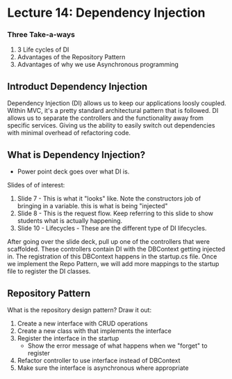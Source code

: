 # Lecture 14: Dependency Injection

### Three Take-a-ways
1. 3 Life cycles of DI
2. Advantages of the Repository Pattern
3. Advantages of why we use Asynchronous programming

## Introduct Dependency Injection
Dependency Injection (DI) allows us to keep our applications loosly coupled. 
Within MVC, it's a pretty standard architectural pattern that is followed.
DI allows us to separate the controllers and the functionality away from
specific services. Giving us the ability to easily switch out dependencies with
minimal overhead of refactoring code.  


## What is Dependency Injection?
- Power point deck goes over what DI is.

Slides of of interest:
1. Slide 7 - This is what it "looks" like. Note the constructors job of bringing in a variable. this is what is being "injected"
2. Slide 8 - This is the request flow. Keep referring to this slide to show students what is actually happening. 
3. Slide 10 - Lifecycles - These are the different type of DI lifecycles.

After going over the slide deck, pull up one of the controllers that were scaffolded. 
These controllers contain DI with the DBContext getting injected in. The registration of this
DBContext happens in the startup.cs file. Once we implement the Repo Pattern, we will
add more mappings to the startup file to register the DI classes.


## Repository Pattern
What is the repository design pattern?
Draw it out:

<DRAWING HERE>

1. Create a new interface with CRUD operations
2. Create a new class with that implements the interface
3. Register the interface in the startup
   - Show the error message of what happens when we "forget" to register
4. Refactor controller to use interface instead of DBContext
5. Make sure the interface is asynchronous where appropriate

